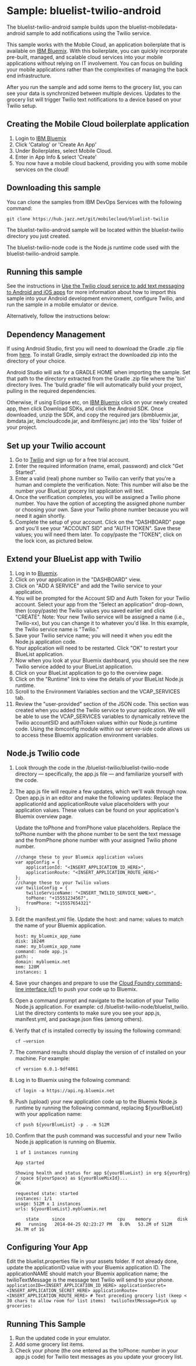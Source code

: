 Sample: bluelist-twilio-android
===

The bluelist-twilio-android sample builds upon the bluelist-mobiledata-android sample to add notifications using the Twilio service.

This sample works with the Mobile Cloud, an application boilerplate that is available on [IBM Bluemix](https://www.ng.bluemix.net).  With this boilerplate, you can quickly incorporate pre-built, managed, and scalable cloud services into your mobile applications without relying on IT involvement. You can focus on building your mobile applications rather than the complexities of managing the back end infrastructure.

After you run the sample and add some items to the grocery list, you can see your data is synchronized between multiple devices.  Updates to the grocery list will trigger Twilio text notifications to a device based on your Twilio setup.

Creating the Mobile Cloud boilerplate application
---
1. Login to [IBM Bluemix](https://www.bluemix.net)
2. Click 'Catalog' or 'Create An App'
3. Under Boilerplates, select Mobile Cloud.
4. Enter in App Info & select 'Create'
5. You now have a mobile cloud backend, providing you with some mobile services on the cloud!

Downloading this sample
---

You can clone the samples from IBM DevOps Services with the following command:

    git clone https://hub.jazz.net/git/mobilecloud/bluelist-twilio

The bluelist-twilio-android sample will be located within the bluelist-twilio directory you just created.

The bluelist-twilio-node code is the Node.js runtime code used with the bluelist-twilio-android sample.

Running this sample
---

See the instructions in [Use the Twilio cloud service to add text messaging to Android and iOS apps](http://www.ibm.com/developerworks/library/mo-android-twilio-app/index.html) for more information about how to import this sample into your Android development environment, configure Twilio, and run the sample in a mobile emulator or device.

Alternatively, follow the instructions below:

Dependency Management
---

If using Android Studio, first you will need to download the Gradle .zip file from [here](http://www.gradle.org). To install Gradle, simply extract the downloaded zip into the directory of your choice.

Android Studio will ask for a GRADLE HOME when importing the sample. Set that path to the directory extracted from the Gradle .zip file where the 'bin' directory lives. The 'build.gradle' file will automatically build your project, pulling in the required dependencies.

Otherwise, if using Eclipse etc, on [IBM Bluemix](https://www.bluemix.net) click on your newly created app, then click Download SDKs, and click the Android SDK.
Once downloaded, unzip the SDK, and copy the required jars (ibmbluemix.jar, ibmdata.jar, ibmcloudcode.jar, and ibmfilesync.jar) into the 'libs' folder of your project.

Set up your Twilio account
---

1. Go to [Twilio](https://www.twilio.com/) and sign up for a free trial account.
2. Enter the required information (name, email, password) and click "Get Started".
3. Enter a valid (real) phone number so Twilio can verify that you're a human and complete the verification.
	Note: This number will also be the number your BlueList grocery list application will text.
4. Once the verification completes, you will be assigned a Twilio phone number. You have the option of accepting the assigned phone number or choosing your own. Save your Twilio phone number because you will need it again shortly.
5. Complete the setup of your account. Click on the "DASHBOARD" page and you'll see your "ACCOUNT SID" and "AUTH TOKEN". Save these values; you will need them later. To copy/paste the "TOKEN", click on the lock icon, as pictured below.

Extend your BlueList app with Twilio
---

1. Log in to [Bluemix](https://www.bluemix.net).
2. Click on your application in the "DASHBOARD" view.
3. Click on "ADD A SERVICE" and add the Twilio service to your application.
4. You will be prompted for the Account SID and Auth Token for your Twilio account. Select your app from the "Select an application" drop-down, then (copy/paste) the Twilio values you saved earlier and click "CREATE".
	Note: Your new Twilio service will be assigned a name (i.e., Twilio-xx), but you can change it to whatever you'd like. In this example, the Twilio service name is "Twilio."
5. Save your Twilio service name; you will need it when you edit the Node.js application code.
6. Your application will need to be restarted. Click "OK" to restart your BlueList application.
7. Now when you look at your Bluemix dashboard, you should see the new Twilio service added to your BlueList application.
8. Click on your BlueList application to go to the overview page.
9. Click on the "Runtime" link to view the details of your BlueList Node.js runtime.
10. Scroll to the Environment Variables section and the VCAP_SERVICES tab.
11. Review the "user-provided" section of the JSON code. This section was created when you added the Twilio service to your application. We will be able to use the VCAP_SERVICES variables to dynamically retrieve the Twilio accountSID and authToken values within our Node.js runtime code. Using the ibmconfig module within our server-side code allows us to access these Bluemix application environment variables.

Node.js Twilio code
---

1. Look through the code in the <gitRepository>/bluelist-twilio/bluelist-twilio-node directory — specifically, the app.js file — and familiarize yourself with the code.
2. The app.js file will require a few updates, which we'll walk through now. Open app.js in an editor and make the following updates:
	Replace the applicationId and applicationRoute value placeholders with your application values. These values can be found on your application's Bluemix overview page.
	
	Update the toPhone and fromPhone value placeholders. Replace the toPhone number with the phone number to be sent the text message and the fromPhone phone number with your assigned Twilio phone number.
	```
	//change these to your Bluemix application values
	var appConfig = {
		applicationId: "<INSERT_APPLICATION_ID_HERE>",
		applicationRoute: "<INSERT_APPLICATION_ROUTE_HERE>"
	};
	//change these to your Twilio values
	var twilioConfig = {
		twilioServiceName: "<INSERT_TWILIO_SERVICE_NAME>",
		toPhone: "+15551234567",
		fromPhone: "+15557654321"
	};
	```
3. Edit the manifest.yml file. Update the host: and name: values to match the name of your Bluemix application.
	```
	host: my_bluemix_app_name
	disk: 1024M
	name: my_bluemix_app_name
	command: node app.js
	path: .
	domain: mybluemix.net
	mem: 128M
	instances: 1
	```
4. Save your changes and prepare to use the [Cloud Foundry command-line interface (cf)](https://www.ng.bluemix.net/docs/#cli/index.html#cli) to push your code up to Bluemix.
5. Open a command prompt and navigate to the location of your Twilio Node.js application. For example: cd <gitRepository>/bluelist-twilio-node/bluelist_twilio. List the directory contents to make sure you see your app.js, manifest.yml, and package.json files (among others).
6. Verify that cf is installed correctly by issuing the following command:
	```
	cf –version
	```
7. The command results should display the version of cf installed on your machine. For example:
	```
	cf version 6.0.1-9df4861
	```
8. Log in to Bluemix using the following command:
	```
	cf login -a https://api.ng.bluemix.net
	```
9. Push (upload) your new application code up to the Bluemix Node.js runtime by running the following command, replacing ${yourBlueList} with your application name:
	```
	cf push ${yourBlueList} -p . -m 512M
	```
10. Confirm that the push command was successful and your new Twilio Node.js application is running on Bluemix.
	```
	1 of 1 instances running
	
	App started
	
	Showing health and status for app ${yourBlueList} in org ${yourOrg} / space ${yourSpace} as ${yourBlueMixId}...
	OK
	
	requested state: started
	instances: 1/1
	usage: 512M x 1 instances
	urls: ${yourBlueList}.mybluemix.net
	
		state     since                    cpu    memory          disk
	#0   running   2014-04-25 02:23:27 PM   0.0%   53.2M of 512M   34.7M of 1G
	```

Configuring Your App
---

Edit the bluelist.properties file in your assets folder. If not already done, update the applicationID value with your Bluemix application ID. The applicationNAME should match your Bluemix application name; the twilioTextMessage is the message text Twilio will send to your phone.
	```
	applicationID=<INSERT_APPLICATION_ID_HERE>
	applicationSecret=<INSERT_APPLICATION_SECRET_HERE>
	applicationRoute=<INSERT_APPLICATION_ROUTE_HERE>
	# Text preceding grocery list (keep < 30 chars to allow room for list items) 
	twilioTextMessage=Pick up groceries:
	```

Running This Sample
---

1. Run the updated code in your emulator.
2. Add some grocery list items.
3. Check your phone (the one entered as the toPhone: number in your app.js code) for Twilio text messages as you update your grocery list.
